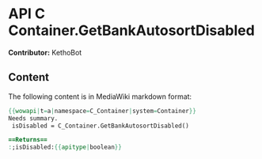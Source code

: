 # API C Container.GetBankAutosortDisabled

**Contributor:** KethoBot

## Content

The following content is in MediaWiki markdown format:

```mediawiki
{{wowapi|t=a|namespace=C_Container|system=Container}}
Needs summary.
 isDisabled = C_Container.GetBankAutosortDisabled()

==Returns==
:;isDisabled:{{apitype|boolean}}
```